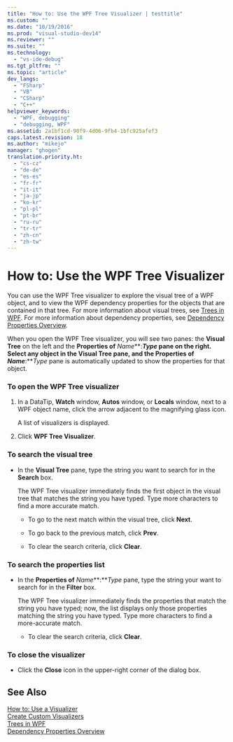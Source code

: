 ```yaml
---
title: "How to: Use the WPF Tree Visualizer | testtitle"
ms.custom: ""
ms.date: "10/19/2016"
ms.prod: "visual-studio-dev14"
ms.reviewer: ""
ms.suite: ""
ms.technology: 
  - "vs-ide-debug"
ms.tgt_pltfrm: ""
ms.topic: "article"
dev_langs: 
  - "FSharp"
  - "VB"
  - "CSharp"
  - "C++"
helpviewer_keywords: 
  - "WPF, debugging"
  - "debugging, WPF"
ms.assetid: 2a1bf1cd-90f9-4d06-9fb4-1bfc925afef3
caps.latest.revision: 18
ms.author: "mikejo"
manager: "ghogen"
translation.priority.ht: 
  - "cs-cz"
  - "de-de"
  - "es-es"
  - "fr-fr"
  - "it-it"
  - "ja-jp"
  - "ko-kr"
  - "pl-pl"
  - "pt-br"
  - "ru-ru"
  - "tr-tr"
  - "zh-cn"
  - "zh-tw"
---
```

# How to: Use the WPF Tree Visualizer
You can use the WPF Tree visualizer to explore the visual tree of a WPF object, and to view the WPF dependency properties for the objects that are contained in that tree. For more information about visual trees, see [Trees in WPF](../Topic/Trees%20in%20WPF.md). For more information about dependency properties, see [Dependency Properties Overview](../Topic/Dependency%20Properties%20Overview.md).  
  
 When you open the WPF Tree visualizer, you will see two panes: the **Visual Tree** on the left and the **Properties of** *Name***:***Type* pane on the right. Select any object in the **Visual Tree** pane, and the **Properties of** *Name***:***Type* pane is automatically updated to show the properties for that object.  
  
### To open the WPF Tree visualizer  
  
1.  In a DataTip, **Watch** window, **Autos** window, or **Locals** window, next to a WPF object name, click the arrow adjacent to the magnifying glass icon.  
  
     A list of visualizers is displayed.  
  
2.  Click **WPF Tree Visualizer**.  
  
### To search the visual tree  
  
-   In the **Visual Tree** pane, type the string you want to search for in the **Search** box.  
  
     The WPF Tree visualizer immediately finds the first object in the visual tree that matches the string you have typed. Type more characters to find a more accurate match.  
  
    -   To go to the next match within the visual tree, click **Next**.  
  
    -   To go back to the previous match, click **Prev**.  
  
    -   To clear the search criteria, click **Clear**.  
  
### To search the properties list  
  
-   In the **Properties of** *Name***:***Type* pane, type the string your want to search for in the **Filter** box.  
  
     The WPF Tree visualizer immediately finds the properties that match the string you have typed; now, the list displays only those properties matching the string you have typed. Type more characters to find a more-accurate match.  
  
    -   To clear the search criteria, click **Clear**.  
  
### To close the visualizer  
  
-   Click the **Close** icon in the upper-right corner of the dialog box.  
  
## See Also  
 [How to: Use a Visualizer](../misc/how-to--use-a-visualizer.md)   
 [Create Custom Visualizers](../debugger/create-custom-visualizers-of-data.md)   
 [Trees in WPF](../Topic/Trees%20in%20WPF.md)   
 [Dependency Properties Overview](../Topic/Dependency%20Properties%20Overview.md)
